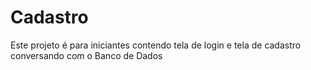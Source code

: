 # Cadastro
Este projeto é para iniciantes contendo tela de login e tela de cadastro conversando com o Banco de Dados
